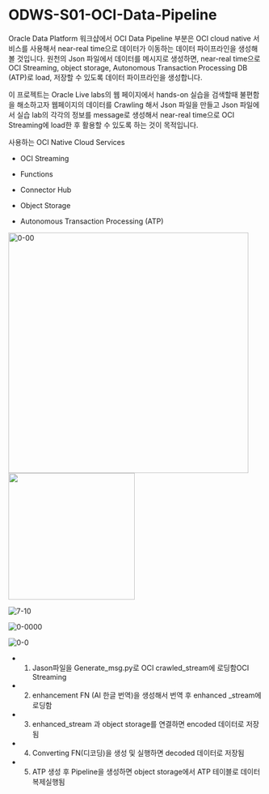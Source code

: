 # ODWS-S01-OCI-Data-Pipeline

Oracle Data Platform 워크샵에서 OCI Data Pipeline 부분은 OCI cloud native 서비스를 사용해서 near-real time으로 데이터가 이동하는 데이터 파이프라인을 생성해 볼 것입니다. 원천의 Json 파일에서 데이터를 메시지로 생성하면, near-real time으로 OCI Streaming, object storage, Autonomous Transaction Processing DB (ATP)로 load, 저장할 수 있도록 데이터 파이프라인을 생성합니다.

이 프로젝트는 Oracle Live labs의 웹 페이지에서 hands-on 실습을 검색할때 불편함을 해소하고자 웹페이지의 데이터를 Crawling 해서 Json 파일을 만들고 Json 파일에서 실습 lab의 각각의 정보를 message로 생성해서 near-real time으로 OCI Streaming에 load한 후 활용할 수 있도록 하는 것이 목적입니다.

사용하는 OCI Native Cloud Services

- OCI Streaming
  
- Functions
  
- Connector Hub
  
- Object Storage
  
- Autonomous Transaction Processing (ATP)
  
<Oracle Live Labs>
<img width="475" alt="0-00" src="https://github.com/oraclekr-data-platform/ODWS-S01-OCI-data-pipeline/assets/150219167/c90616af-746e-4662-baaf-df596293be55">
<img src="https://github.com/oraclekr-data-platform/ODWS-S01-OCI-data-pipeline/assets/150219167/a7a17eee-ff22-42b9-b03d-fd9a02c9d422" height="250px"></p>


![7-10](https://github.com/oraclekr-data-platform/ODWS-S01-OCI-data-pipeline/assets/150219167/7abb3229-a111-481c-879d-f216f60b94d1)


![0-0000](https://github.com/oraclekr-data-platform/ODWS-S01-OCI-data-pipeline/assets/150219167/c5811756-1c45-41c2-b235-0ac001f3822e)




 
 ![0-0](https://github.com/oraclekr-data-platform/ODWS-S01-OCI-data-pipeline/assets/150219167/8f605ef2-9ad0-461c-a331-aa1c4a8e5067)

 - 1. Jason파일을 Generate_msg.py로 OCI crawled_stream에 로딩함OCI Streaming
    
- 2. enhancement FN (AI 한글 번역)을 생성해서 번역 후 enhanced _stream에 로딩함
    
- 3. enhanced_stream 과 object storage를 연결하면 encoded 데이터로 저장됨
    
- 4. Converting FN(디코딩)을 생성 및 실행하면 decoded 데이터로 저장됨
    
- 5. ATP 생성 후 Pipeline을 생성하면 object storage에서 ATP 테이블로 데이터 복제실행됨
